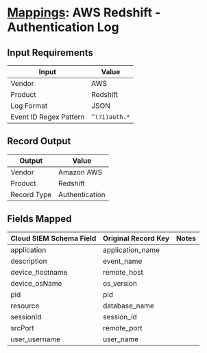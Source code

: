# [Mappings](README.md): AWS Redshift - Authentication Log

## Input Requirements

|Input|Value|
|-----|-----|
|Vendor|AWS|
|Product|Redshift|
|Log Format|JSON|
|Event ID Regex Pattern|`^(?i)auth.*`|

## Record Output

|Output|Value|
|------|-----|
|Vendor|Amazon AWS|
|Product|Redshift|
|Record Type|Authentication|

## Fields Mapped

|Cloud SIEM Schema Field|Original Record Key|Notes|
|-----------------------|-------------------|-----|
|application|application_name||
|description|event_name||
|device_hostname|remote_host||
|device_osName|os_version||
|pid|pid||
|resource|database_name||
|sessionId|session_id||
|srcPort|remote_port||
|user_username|user_name||

